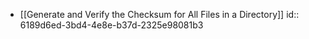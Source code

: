 - [[Generate and Verify the Checksum for All Files in a Directory]]
  id:: 6189d6ed-3bd4-4e8e-b37d-2325e98081b3